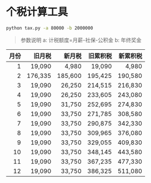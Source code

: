 # 个税计算工具

```bash
python tax.py -a 80000 -b 2000000
```

> 参数说明
> a: 计税额度=月薪-社保-公积金
> b: 年终奖金

|月份|旧月税|新月税|旧累积税|新累积税|
|-:|-:|-:|-:|-:|
|  1 |     19,090 |      4,980 |       19,090 |        4,980 |
|  2 |    176,335 |    185,600 |      195,425 |      190,580 |
|  3 |     19,090 |     26,250 |      214,515 |      216,830 |
|  4 |     19,090 |     26,250 |      233,605 |      243,080 |
|  5 |     19,090 |     31,750 |      252,695 |      274,830 |
|  6 |     19,090 |     33,750 |      271,785 |      308,580 |
|  7 |     19,090 |     33,750 |      290,875 |      342,330 |
|  8 |     19,090 |     33,750 |      309,965 |      376,080 |
|  9 |     19,090 |     33,750 |      329,055 |      409,830 |
| 10 |     19,090 |     33,750 |      348,145 |      443,580 |
| 11 |     19,090 |     33,750 |      367,235 |      477,330 |
| 12 |     19,090 |     33,750 |      386,325 |      511,080 |